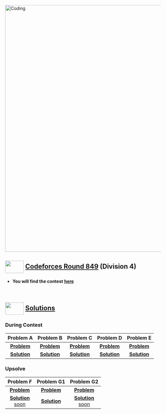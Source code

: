 <img alt="Coding" width="800px" src="https://cdn.dribbble.com/users/1959912/screenshots/6463995/competition_dribbble.gif">

## <img src = "https://cdn.dribbble.com/users/2131993/screenshots/4948736/media/421d4ed2f3d23c73d64d20963f61f422.gif" align = "center" width = "60px" height = "40px"> [ Codeforces Round 849](https://codeforces.com/contest/1791) (Division 4)

- **You will find the contest** [**here**](https://codeforces.com/contest/1791)

<br>

## <img src = "https://cdn.dribbble.com/users/1138721/screenshots/10809828/media/478d32b2e65c8c3194b7f2154e179231.gif" align = "center" width = "60px" height = "40px"> [ Solutions](#solutions)

### During Contest
|**Problem A**|**Problem B**|**Problem C**|**Problem D**|**Problem E**|
|:--:|:--:|:--:|:--:|:--:|
|[**Problem**](https://codeforces.com/contest/1791/problem/A)|[**Problem**](https://codeforces.com/contest/1791/problem/B)|[**Problem**](https://codeforces.com/contest/1791/problem/C)|[**Problem**](https://codeforces.com/contest/1791/problem/D)|[**Problem**](https://codeforces.com/contest/1791/problem/E)|
|[**Solution**](https://github.com/khalid586/Live-and-Virtual-Contests/blob/main/Virtual%20Contests/CF%20round%20849/A.cpp)| [**Solution**](https://github.com/khalid586/Live-and-Virtual-Contests/blob/main/Virtual%20Contests/CF%20round%20849/B.cpp)| [**Solution**](https://github.com/khalid586/Live-and-Virtual-Contests/blob/main/Virtual%20Contests/CF%20round%20849/C.cpp)|[**Solution**](https://github.com/khalid586/Live-and-Virtual-Contests/blob/main/Virtual%20Contests/CF%20round%20849/D.cpp)|[**Solution**](https://github.com/khalid586/Live-and-Virtual-Contests/blob/main/Virtual%20Contests/CF%20round%20849/E.cpp)|


### Upsolve

|**Problem F**|**Problem G1**|**Problem G2**|
|:--:|:--:|:--:|
|[**Problem**](https://codeforces.com/contest/1791/problem/F)|[**Problem**](https://codeforces.com/contest/1791/problem/G1)|[**Problem**](https://codeforces.com/contest/1791/problem/G2)|
|[**Solution** <br> soon]()| [**Solution**](https://github.com/khalid586/Live-and-Virtual-Contests/blob/main/Virtual%20Contests/CF%20round%20849/G1.cpp)| [**Solution** <br> soon]()|


